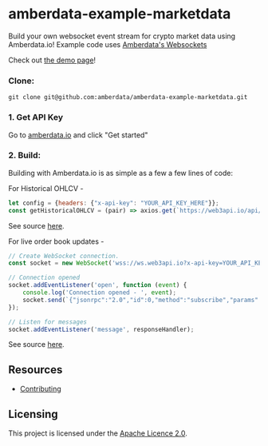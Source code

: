 # amberdata-example-marketdata
Build your own websocket event stream for crypto market data using Amberdata.io! Example code uses [Amberdata's Websockets](https://docs.amberdata.io/reference/connection)

Check out [the demo page](https://amberdata.github.io/amberdata-example-marketdata/)!

### Clone:
``
git clone git@github.com:amberdata/amberdata-example-marketdata.git
``

### 1. Get API Key

Go to [amberdata.io](https://amberdata.io/pricing) and click "Get started"

### 2. Build:

Building with Amberdata.io is as simple as a few a few lines of code:

For Historical OHLCV -
```js
let config = {headers: {"x-api-key": "YOUR_API_KEY_HERE"}};
const getHistoricalOHLCV = (pair) => axios.get(`https://web3api.io/api/v1/market/ohlcv/${pair}/historical`, config);
```
See source [here](https://github.com/amberdata/amberdata-example-marketdata/blob/a22e2d3edee890567386b0804c104218f237a483/index.js#L37).

For live order book updates -
```js
// Create WebSocket connection.
const socket = new WebSocket('wss://ws.web3api.io?x-api-key=YOUR_API_KEY_HERE');

// Connection opened
socket.addEventListener('open', function (event) {
    console.log('Connection opened - ', event);
    socket.send(`{"jsonrpc":"2.0","id":0,"method":"subscribe","params":["market:orders",{"pair":"eth_btc","exchange":"gdax"}]}`);
});

// Listen for messages
socket.addEventListener('message', responseHandler);
```
See source [here](https://github.com/amberdata/amberdata-example-marketdata/blob/a22e2d3edee890567386b0804c104218f237a483/index.js#L52).

## Resources

- [Contributing](./CONTRIBUTING.md)

## Licensing

This project is licensed under the [Apache Licence 2.0](./LICENSE).

